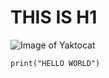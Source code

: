 # THIS IS H1 

![Image of Yaktocat](https://octodex.github.com/images/yaktocat.png)

```
print("HELLO WORLD")
```
